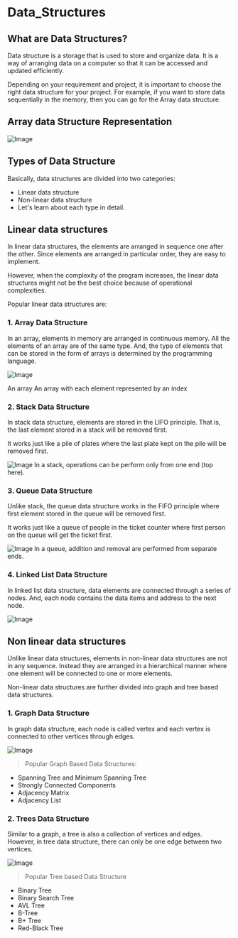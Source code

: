 # Data_Structures

## What are Data Structures?

Data structure is a storage that is used to store and organize data. It is a way of arranging data on a computer so that it can be accessed and updated efficiently.

Depending on your requirement and project, it is important to choose the right data structure for your project. For example, if you want to store data sequentially in the memory, then you can go for the Array data structure.


## Array data Structure Representation
![Image](https://www.programiz.com/sites/tutorial2program/files/array_dsa.png)

## Types of Data Structure
Basically, data structures are divided into two categories:

- Linear data structure
- Non-linear data structure
- Let's learn about each type in detail.

## Linear data structures
In linear data structures, the elements are arranged in sequence one after the other. Since elements are arranged in particular order, they are easy to implement.

However, when the complexity of the program increases, the linear data structures might not be the best choice because of operational complexities.

Popular linear data structures are:

### 1. Array Data Structure
In an array, elements in memory are arranged in continuous memory. All the elements of an array are of the same type. And, the type of elements that can be stored in the form of arrays is determined by the programming language.

![Image](https://www.programiz.com/sites/tutorial2program/files/array_.png)

An array
An array with each element represented by an index
### 2. Stack Data Structure
In stack data structure, elements are stored in the LIFO principle. That is, the last element stored in a stack will be removed first.

It works just like a pile of plates where the last plate kept on the pile will be removed first.

![Image](https://www.programiz.com/sites/tutorial2program/files/stack_dsa.png)
In a stack, operations can be perform only from one end (top here).
### 3. Queue Data Structure
Unlike stack, the queue data structure works in the FIFO principle where first element stored in the queue will be removed first.

It works just like a queue of people in the ticket counter where first person on the queue will get the ticket first.
 

![Image](https://www.programiz.com/sites/tutorial2program/files/stack_dsa.png)
In a queue, addition and removal are performed from separate ends.
### 4. Linked List Data Structure
In linked list data structure, data elements are connected through a series of nodes. And, each node contains the data items and address to the next node.

![Image](https://www.programiz.com/sites/tutorial2program/files/queue_dsa.png)

## Non linear data structures
Unlike linear data structures, elements in non-linear data structures are not in any sequence. Instead they are arranged in a hierarchical manner where one element will be connected to one or more elements.

Non-linear data structures are further divided into graph and tree based data structures.

### 1. Graph Data Structure
In graph data structure, each node is called vertex and each vertex is connected to other vertices through edges.



![Image](https://www.programiz.com/sites/tutorial2program/files/graph_dsa.png)
>Popular Graph Based Data Structures:

- Spanning Tree and Minimum Spanning Tree
- Strongly Connected Components
- Adjacency Matrix
- Adjacency List
### 2. Trees Data Structure
Similar to a graph, a tree is also a collection of vertices and edges. However, in tree data structure, there can only be one edge between two vertices.



![Image](https://www.programiz.com/sites/tutorial2program/files/tree_dsa.png)
> Popular Tree based Data Structure

- Binary Tree
- Binary Search Tree
- AVL Tree
- B-Tree
- B+ Tree
- Red-Black Tree

